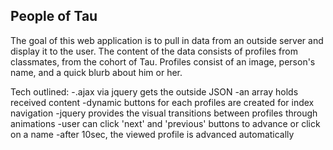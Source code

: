 People of Tau
-------------

The goal of this web application is to pull in data from an outside server
and display it to the user. The content of the data consists of profiles from
classmates, from the cohort of Tau. Profiles consist of an image, person's name,
and a quick blurb about him or her.

Tech outlined:
  -.ajax via jquery gets the outside JSON
  -an array holds received content
  -dynamic buttons for each profiles are created for index navigation
  -jquery provides the visual transitions between profiles through animations
  -user can click 'next' and 'previous' buttons to advance or click on a name
  -after 10sec, the viewed profile is advanced automatically
  
